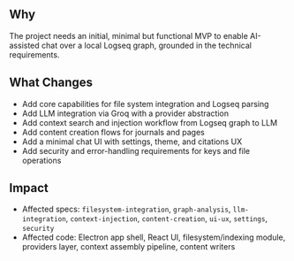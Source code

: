 ## Why
The project needs an initial, minimal but functional MVP to enable AI-assisted chat over a local Logseq graph, grounded in the technical requirements.

## What Changes
- Add core capabilities for file system integration and Logseq parsing
- Add LLM integration via Groq with a provider abstraction
- Add context search and injection workflow from Logseq graph to LLM
- Add content creation flows for journals and pages
- Add a minimal chat UI with settings, theme, and citations UX
- Add security and error-handling requirements for keys and file operations

## Impact
- Affected specs: `filesystem-integration`, `graph-analysis`, `llm-integration`, `context-injection`, `content-creation`, `ui-ux`, `settings`, `security`
- Affected code: Electron app shell, React UI, filesystem/indexing module, providers layer, context assembly pipeline, content writers

